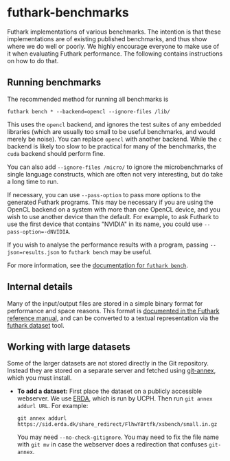 # futhark-benchmarks

Futhark implementations of various benchmarks.  The intention is that
these implementations are of existing published benchmarks, and thus
show where we do well or poorly.  We highly encourage everyone to make
use of it when evaluating Futhark performance.  The following contains
instructions on how to do that.

## Running benchmarks

The recommended method for running all benchmarks is

    futhark bench * --backend=opencl --ignore-files /lib/

This uses the `opencl` backend, and ignores the test suites of any
embedded libraries (which are usually too small to be useful
benchmarks, and would merely be noise).  You can replace `opencl` with
another backend.  While the `c` backend is likely too slow to be
practical for many of the benchmarks, the `cuda` backend should
perform fine.

You can also add `--ignore-files /micro/` to ignore the
microbenchmarks of single language constructs, which are often not
very interesting, but do take a long time to run.

If necessary, you can use `--pass-option` to pass more options to the
generated Futhark programs.  This may be necessary if you are using
the OpenCL backend on a system with more than one OpenCL device, and
you wish to use another device than the default.  For example, to ask
Futhark to use the first device that contains "NVIDIA" in its name,
you could use `--pass-option=-dNVIDIA`.

If you wish to analyse the performance results with a program, passing
`--json=results.json` to `futhark bench` may be useful.

For more information, see the [documentation for `futhark bench`][0].

[0]: https://futhark.readthedocs.io/en/latest/man/futhark-bench.html

## Internal details

Many of the input/output files are stored in a simple binary format
for performance and space reasons.  This format is [documented in the
Futhark reference manual][1], and can be converted to a textual
representation via the [futhark dataset][2] tool.

[1]: http://futhark.readthedocs.io/en/latest/binary-data-format.html
[2]: http://futhark.readthedocs.io/en/latest/man/futhark-dataset.html

## Working with large datasets

Some of the larger datasets are not stored directly in the Git
repository.  Instead they are stored on a separate server and fetched
using [git-annex](https://git-annex.branchable.com/), which you must install.

* **To add a dataset:** First place the dataset on a publicly
  accessible webserver.  We use [ERDA](https://erda.dk), which is run
  by UCPH.  Then run `git annex addurl URL`.  For example:

  ```
  git annex addurl https://sid.erda.dk/share_redirect/FlhwY8rtfk/xsbench/small.in.gz
  ```

  You may need `--no-check-gitignore`.  You may need to fix the file
  name with `git mv` in case the webserver does a redirection that
  confuses `git-annex`.

